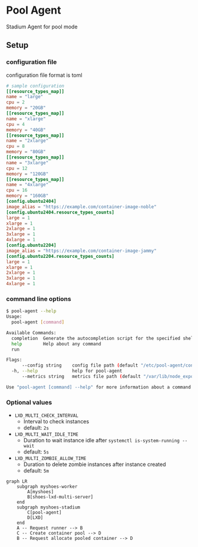 # Pool Agent

Stadium Agent for pool mode

## Setup

### configuration file

configuration file format is toml

```toml
# sample configuration
[[resource_types_map]]
name = "large"
cpu = 2
memory = "20GB"
[[resource_types_map]]
name = "xlarge"
cpu = 4
memory = "40GB"
[[resource_types_map]]
name = "2xlarge"
cpu = 8
memory = "80GB"
[[resource_types_map]]
name = "3xlarge"
cpu = 12
memory = "120GB"
[[resource_types_map]]
name = "4xlarge"
cpu = 16
memory = "160GB"
[config.ubuntu2404]
image_alias = "https://example.com/container-image-noble"
[config.ubuntu2404.resource_types_counts]
large = 1
xlarge = 1
2xlarge = 1
3xlarge = 1
4xlarge = 1
[config.ubuntu2204]
image_alias = "https://example.com/container-image-jammy"
[config.ubuntu2204.resource_types_counts]
large = 1
xlarge = 1
2xlarge = 1
3xlarge = 1
4xlarge = 1
```

### command line options

```bash
$ pool-agent --help
Usage:
  pool-agent [command]

Available Commands:
  completion  Generate the autocompletion script for the specified shell
  help        Help about any command
  run

Flags:
      --config string    config file path (default "/etc/pool-agent/config.toml")
  -h, --help             help for pool-agent
      --metrics string   metrics file path (default "/var/lib/node_exporter/textfile_collector/pool_agent.prom")

Use "pool-agent [command] --help" for more information about a command.
```

### Optional values

- `LXD_MULTI_CHECK_INTERVAL`
    - Interval to check instances
    - default: `2s`
- `LXD_MULTI_WAIT_IDLE_TIME`
    - Duration to wait instance idle after `systemctl is-system-running --wait`
    - default: `5s`
- `LXD_MULTI_ZOMBIE_ALLOW_TIME`
    - Duration to delete zombie instances after instance created
    - default: `5m`

```mermaid
graph LR
    subgraph myshoes-worker
        A[myshoes]
        B[shoes-lxd-multi-server]
    end
    subgraph myshoes-stadium
        C[pool-agent]
        D[LXD]
    end
    A -- Request runner --> B
    C -- Create container pool --> D
    B -- Request allocate pooled container --> D
```
